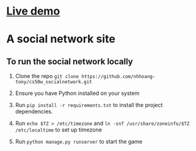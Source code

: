 # <a href="https://socialnetwork.tonynguyen61.com" target="_blank" rel="noopener noreferrer">Live demo</a>

# A social network site

## To run the social network locally

1. Clone the repo `git clone https://github.com/nhhoang-tony/cs50w_socialnetwork.git`  

2. Ensure you have Python installed on your system  

3. Run `pip install -r requirements.txt` to install the project dependencies.

4. Run `echo $TZ > /etc/timezone` and `ln -snf /usr/share/zoneinfo/$TZ /etc/localtime` to set up timezone

4. Run `python manage.py runserver` to start the game  
